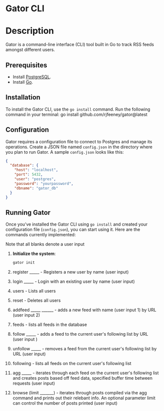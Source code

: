 # Gator CLI

# Description 
Gator is a command-line interface (CLI) tool built in Go to track RSS feeds amongst different users.

## Prerequisites
- Install [PostgreSQL](https://www.postgresql.org/).
- Install [Go](https://go.dev/).

## Installation
To install the Gator CLI, use the `go install` command. Run the following command in your terminal: go install github.com/rjfeeney/gator@latest

## Configuration
Gator requires a configuration file to connect to Postgres and manage its operations. Create a JSON file named `config.json` in the directory where you plan to run Gator. A sample `config.json` looks like this:

```json
{
  "database": {
    "host": "localhost",
    "port": 5432,
    "user": "postgres",
    "password": "yourpassword",
    "dbname": "gator_db"
  }
}
```
## Running Gator

Once you’ve installed the Gator CLI using `go install` and created your configuration file (`config.json`), you can start using it. Here are the commands currently implemented:

Note that all blanks denote a user input

1. **Initialize the system**:
   ```bash
   gator init

2. register _____ - Registers a new user by name (user input)

3. login _____ - Login with an existing user by name (user input)

4. users - Lists all users

5. reset - Deletes all users

6. addfeed _____ ______ - adds a new feed with name (user input 1) by URL (user input 2)

7. feeds - lists all feeds in the database

8. follow _____ - adds a feed to the current user's following list by URL (user input )

9. unfollow _____ - removes a feed from the current user's following list by URL (user input)

10. following - lists all feeds on the current user's following list

11. agg _____ - iterates through each feed on the current user's following list and creates posts based off feed data, specified buffer time between requests (user input)

12. browse (limit _______) - iterates through posts compiled via the agg command and prints out their relebant info. An optional parameter limit can control the number of posts printed (user input)